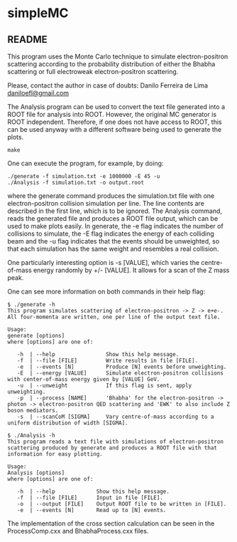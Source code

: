# simpleMC

README
-------------

This program uses the Monte Carlo technique to simulate electron-positron scattering
according to the probability distribution of either the Bhabha scattering or full electroweak
electron-positron scattering.

Please, contact the author in case of doubts:
Danilo Ferreira de Lima <daniloefl@gmail.com>

The Analysis program can be used to convert the text file generated into a ROOT file
for analysis into ROOT. However, the original MC generator is ROOT independent.
Therefore, if one does not have access to ROOT, this can be used anyway with a different
software being used to generate the plots.

```
make
```

One can execute the program, for example, by doing:

```
./generate -f simulation.txt -e 1000000 -E 45 -u
./Analysis -f simulation.txt -o output.root
```

where the generate command produces the simulation.txt file with one electron-positron
collision simulation per line. The line contents are described in the first line, which is
to be ignored. The Analysis command, reads the generated file and produces a ROOT file output,
which can be used to make plots easily. In generate, the -e flag indicates the number of
collisions to simulate, the -E flag indicates the energy of each colliding beam and the -u flag
indicates that the events should be unweighted, so that each simulation has the same weight and
resembles a real collision.

One particularly interesting option is -s [VALUE], which varies the centre-of-mass energy
randomly by +/- [VALUE]. It allows for a scan of the Z mass peak.

One can see more information on both commands in their help flag:

```
$ ./generate -h
This program simulates scattering of electron-positron -> Z -> e+e-.
All four-momenta are written, one per line of the output text file.

Usage:
generate [options]
where [options] are one of:

   -h  | --help                Show this help message.
   -f  | --file [FILE]         Write results in file [FILE].
   -e  | --events [N]          Produce [N] events before unweighting.
   -E  | --energy [VALUE]      Simulate electron-positron collisions with center-of-mass energy given by [VALUE] GeV.
   -u  | --unweight            If this flag is sent, apply unweighting.
   -p  | --process [NAME]      'Bhabha' for the electron-positron -> photon -> electron-positron QED scattering and 'EWK' to also include Z boson mediators.
   -s  | --scanCoM [SIGMA]     Vary centre-of-mass according to a uniform distribution of width [SIGMA].
```

```
$ ./Analysis -h
This program reads a text file with simulations of electron-positron scattering produced by generate and produces a ROOT file with that information for easy plotting.

Usage:
Analysis [options]
where [options] are one of:

   -h  | --help             Show this help message.
   -f  | --file [FILE]      Input in file [FILE].
   -o  | --output [FILE]    Output ROOT file to be written in [FILE].
   -e  | --events [N]       Read up to [N] events.

```

The implementation of the cross section calculation can be seen in the ProcessComp.cxx
and BhabhaProcess.cxx files.



